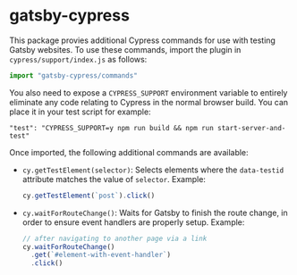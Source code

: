 # gatsby-cypress

This package provies additional Cypress commands for use with testing Gatsby
websites. To use these commands, import the plugin in `cypress/support/index.js`
as follows:

```js
import "gatsby-cypress/commands"
```

You also need to expose a `CYPRESS_SUPPORT` environment variable to entirely eliminate any code relating to Cypress in the normal browser build. You can place it in your test script for example:

```
"test": "CYPRESS_SUPPORT=y npm run build && npm run start-server-and-test"
```

Once imported, the following additional commands are available:

- `cy.getTestElement(selector)`: Selects elements where the `data-testid`
  attribute matches the value of `selector`. Example:

  ```js
  cy.getTestElement(`post`).click()
  ```

- `cy.waitForRouteChange()`: Waits for Gatsby to finish the route change, in
  order to ensure event handlers are properly setup. Example:

  ```js
  // after navigating to another page via a link
  cy.waitForRouteChange()
    .get(`#element-with-event-handler`)
    .click()
  ```
